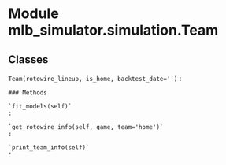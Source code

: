 Module mlb_simulator.simulation.Team
====================================

Classes
-------

`Team(rotowire_lineup, is_home, backtest_date='')`
:   

    ### Methods

    `fit_models(self)`
    :

    `get_rotowire_info(self, game, team='home')`
    :

    `print_team_info(self)`
    :